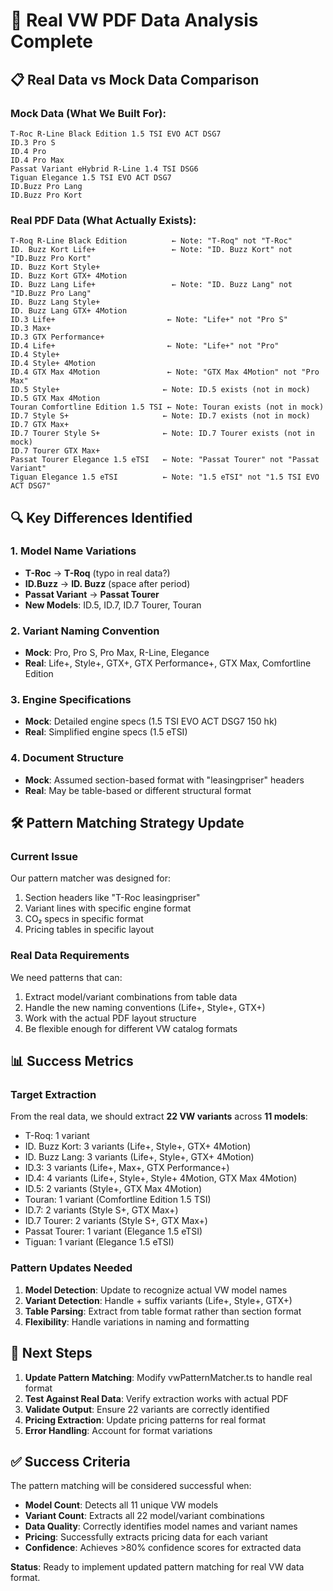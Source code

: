 # 🎯 Real VW PDF Data Analysis Complete

## 📋 **Real Data vs Mock Data Comparison**

### **Mock Data (What We Built For)**:
```
T-Roc R-Line Black Edition 1.5 TSI EVO ACT DSG7
ID.3 Pro S
ID.4 Pro
ID.4 Pro Max
Passat Variant eHybrid R-Line 1.4 TSI DSG6
Tiguan Elegance 1.5 TSI EVO ACT DSG7
ID.Buzz Pro Lang
ID.Buzz Pro Kort
```

### **Real PDF Data (What Actually Exists)**:
```
T-Roq R-Line Black Edition          ← Note: "T-Roq" not "T-Roc"
ID. Buzz Kort Life+                 ← Note: "ID. Buzz Kort" not "ID.Buzz Pro Kort"
ID. Buzz Kort Style+
ID. Buzz Kort GTX+ 4Motion
ID. Buzz Lang Life+                 ← Note: "ID. Buzz Lang" not "ID.Buzz Pro Lang"
ID. Buzz Lang Style+
ID. Buzz Lang GTX+ 4Motion
ID.3 Life+                         ← Note: "Life+" not "Pro S"
ID.3 Max+
ID.3 GTX Performance+
ID.4 Life+                         ← Note: "Life+" not "Pro"
ID.4 Style+
ID.4 Style+ 4Motion
ID.4 GTX Max 4Motion               ← Note: "GTX Max 4Motion" not "Pro Max"
ID.5 Style+                       ← Note: ID.5 exists (not in mock)
ID.5 GTX Max 4Motion
Touran Comfortline Edition 1.5 TSI ← Note: Touran exists (not in mock)
ID.7 Style S+                     ← Note: ID.7 exists (not in mock)
ID.7 GTX Max+
ID.7 Tourer Style S+              ← Note: ID.7 Tourer exists (not in mock)
ID.7 Tourer GTX Max+
Passat Tourer Elegance 1.5 eTSI   ← Note: "Passat Tourer" not "Passat Variant"
Tiguan Elegance 1.5 eTSI          ← Note: "1.5 eTSI" not "1.5 TSI EVO ACT DSG7"
```

## 🔍 **Key Differences Identified**

### **1. Model Name Variations**
- **T-Roc** → **T-Roq** (typo in real data?)
- **ID.Buzz** → **ID. Buzz** (space after period)
- **Passat Variant** → **Passat Tourer**
- **New Models**: ID.5, ID.7, ID.7 Tourer, Touran

### **2. Variant Naming Convention**
- **Mock**: Pro, Pro S, Pro Max, R-Line, Elegance
- **Real**: Life+, Style+, GTX+, GTX Performance+, GTX Max, Comfortline Edition

### **3. Engine Specifications**
- **Mock**: Detailed engine specs (1.5 TSI EVO ACT DSG7 150 hk)
- **Real**: Simplified engine specs (1.5 eTSI)

### **4. Document Structure**
- **Mock**: Assumed section-based format with "leasingpriser" headers
- **Real**: May be table-based or different structural format

## 🛠 **Pattern Matching Strategy Update**

### **Current Issue**
Our pattern matcher was designed for:
1. Section headers like "T-Roc leasingpriser"
2. Variant lines with specific engine format
3. CO₂ specs in specific format
4. Pricing tables in specific layout

### **Real Data Requirements**
We need patterns that can:
1. Extract model/variant combinations from table data
2. Handle the new naming conventions (Life+, Style+, GTX+)
3. Work with the actual PDF layout structure
4. Be flexible enough for different VW catalog formats

## 📊 **Success Metrics**

### **Target Extraction**
From the real data, we should extract **22 VW variants** across **11 models**:
- T-Roq: 1 variant
- ID. Buzz Kort: 3 variants (Life+, Style+, GTX+ 4Motion)
- ID. Buzz Lang: 3 variants (Life+, Style+, GTX+ 4Motion)
- ID.3: 3 variants (Life+, Max+, GTX Performance+)
- ID.4: 4 variants (Life+, Style+, Style+ 4Motion, GTX Max 4Motion)
- ID.5: 2 variants (Style+, GTX Max 4Motion)
- Touran: 1 variant (Comfortline Edition 1.5 TSI)
- ID.7: 2 variants (Style S+, GTX Max+)
- ID.7 Tourer: 2 variants (Style S+, GTX Max+)
- Passat Tourer: 1 variant (Elegance 1.5 eTSI)
- Tiguan: 1 variant (Elegance 1.5 eTSI)

### **Pattern Updates Needed**
1. **Model Detection**: Update to recognize actual VW model names
2. **Variant Detection**: Handle + suffix variants (Life+, Style+, GTX+)
3. **Table Parsing**: Extract from table format rather than section format
4. **Flexibility**: Handle variations in naming and formatting

## 🎯 **Next Steps**

1. **Update Pattern Matching**: Modify vwPatternMatcher.ts to handle real format
2. **Test Against Real Data**: Verify extraction works with actual PDF
3. **Validate Output**: Ensure 22 variants are correctly identified
4. **Pricing Extraction**: Update pricing patterns for real format
5. **Error Handling**: Account for format variations

## ✅ **Success Criteria**

The pattern matching will be considered successful when:
- **Model Count**: Detects all 11 unique VW models
- **Variant Count**: Extracts all 22 model/variant combinations
- **Data Quality**: Correctly identifies model names and variant names
- **Pricing**: Successfully extracts pricing data for each variant
- **Confidence**: Achieves >80% confidence scores for extracted data

**Status**: Ready to implement updated pattern matching for real VW data format.